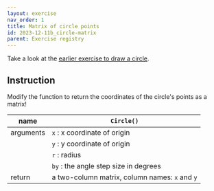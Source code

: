 ```yaml
---
layout: exercise 
nav_order: 1
title: Matrix of circle points 
id: 2023-12-11b_circle-matrix
parent: Exercise registry
---
```



Take a look at the [earlier exercise to draw a circle]({{site.url}}{{site.baseurl}}/Exercises/2022-11-21b_draw_circle.html). 

## Instruction

Modify the function to return the coordinates of the circle's points as a matrix!


| name      | `Circle()`                                     |
|-----------|------------------------------------------------|
| arguments | `x` : x coordinate of origin                   |
|           | `y` : y coordinate of origin                   |
|           | `r` : radius                                   |
|           | `by` : the angle step size in degrees          |
| return    | a two-column matrix, column names: `x` and `y` |
